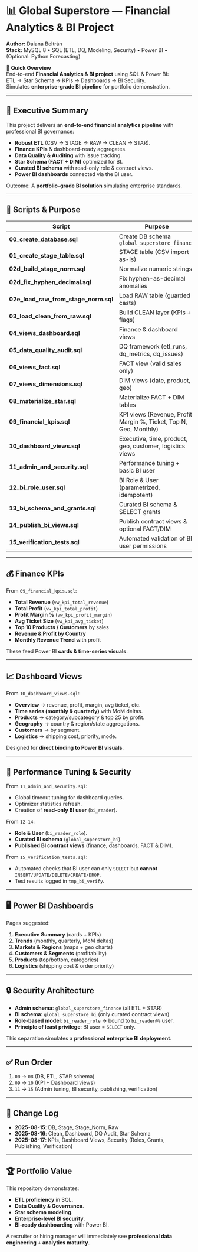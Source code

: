 # 📊 Global Superstore — Financial Analytics & BI Project

**Author:** Daiana Beltrán  
**Stack:** MySQL 8 • SQL (ETL, DQ, Modeling, Security) • Power BI • (Optional: Python Forecasting)

📌 **Quick Overview**  
End-to-end **Financial Analytics & BI project** using SQL & Power BI:  
ETL → Star Schema → KPIs → Dashboards → BI Security.  
Simulates **enterprise-grade BI pipeline** for portfolio demonstration.

---

## 🎯 Executive Summary
This project delivers an **end-to-end financial analytics pipeline** with professional BI governance:

- **Robust ETL** (CSV → STAGE → RAW → CLEAN → STAR).
- **Finance KPIs** & dashboard-ready aggregates.
- **Data Quality & Auditing** with issue tracking.
- **Star Schema (FACT + DIM)** optimized for BI.
- **Curated BI schema** with read-only role & contract views.
- **Power BI dashboards** connected via the BI user.

Outcome: A **portfolio-grade BI solution** simulating enterprise standards.

---

## 📂 Scripts & Purpose

| Script | Purpose |
|--------|---------|
| **00_create_database.sql** | Create DB schema `global_superstore_finance` |
| **01_create_stage_table.sql** | STAGE table (CSV import as-is) |
| **02d_build_stage_norm.sql** | Normalize numeric strings |
| **02d_fix_hyphen_decimal.sql** | Fix hyphen-as-decimal anomalies |
| **02e_load_raw_from_stage_norm.sql** | Load RAW table (guarded casts) |
| **03_load_clean_from_raw.sql** | Build CLEAN layer (KPIs + flags) |
| **04_views_dashboard.sql** | Finance & dashboard views |
| **05_data_quality_audit.sql** | DQ framework (etl_runs, dq_metrics, dq_issues) |
| **06_views_fact.sql** | FACT view (valid sales only) |
| **07_views_dimensions.sql** | DIM views (date, product, geo) |
| **08_materialize_star.sql** | Materialize FACT + DIM tables |
| **09_financial_kpis.sql** | KPI views (Revenue, Profit, Margin %, Ticket, Top N, Geo, Monthly) |
| **10_dashboard_views.sql** | Executive, time, product, geo, customer, logistics views |
| **11_admin_and_security.sql** | Performance tuning + basic BI user |
| **12_bi_role_user.sql** | BI Role & User (parametrized, idempotent) |
| **13_bi_schema_and_grants.sql** | Curated BI schema & SELECT grants |
| **14_publish_bi_views.sql** | Publish contract views & optional FACT/DIM |
| **15_verification_tests.sql** | Automated validation of BI user permissions |

---

## 💰 Finance KPIs
From `09_financial_kpis.sql`:

- **Total Revenue** (`vw_kpi_total_revenue`)  
- **Total Profit** (`vw_kpi_total_profit`)  
- **Profit Margin %** (`vw_kpi_profit_margin`)  
- **Avg Ticket Size** (`vw_kpi_avg_ticket`)  
- **Top 10 Products / Customers** by sales  
- **Revenue & Profit by Country**  
- **Monthly Revenue Trend** with profit  

These feed Power BI **cards & time-series visuals**.

---

## 📈 Dashboard Views
From `10_dashboard_views.sql`:

- **Overview** → revenue, profit, margin, avg ticket, etc.  
- **Time series (monthly & quarterly)** with MoM deltas.  
- **Products** → category/subcategory & top 25 by profit.  
- **Geography** → country & region/state aggregations.  
- **Customers** → by segment.  
- **Logistics** → shipping cost, priority, mode.  

Designed for **direct binding to Power BI visuals**.

---

## 🔧 Performance Tuning & Security
From `11_admin_and_security.sql`:
- Global timeout tuning for dashboard queries.
- Optimizer statistics refresh.  
- Creation of **read-only BI user** (`bi_reader`).

From `12–14`:
- **Role & User** (`bi_reader_role`).
- **Curated BI schema** (`global_superstore_bi`).
- **Published BI contract views** (finance, dashboards, FACT & DIM).  

From `15_verification_tests.sql`:
- Automated checks that BI user can only `SELECT` but **cannot** `INSERT/UPDATE/DELETE/CREATE/DROP`.  
- Test results logged in `tmp_bi_verify`.

---

## 🖥️ Power BI Dashboards
Pages suggested:
1. **Executive Summary** (cards + KPIs)  
2. **Trends** (monthly, quarterly, MoM deltas)  
3. **Markets & Regions** (maps + geo charts)  
4. **Customers & Segments** (profitability)  
5. **Products** (top/bottom, categories)  
6. **Logistics** (shipping cost & order priority)  

---

## 🔒 Security Architecture
- **Admin schema**: `global_superstore_finance` (all ETL + STAR)  
- **BI schema**: `global_superstore_bi` (only curated contract views)  
- **Role-based model**: `bi_reader_role` → bound to `bi_reader@%` user.  
- **Principle of least privilege**: BI user = `SELECT` only.  

This separation simulates a **professional enterprise BI deployment**.

---

## ✅ Run Order
1. `00` → `08` (DB, ETL, STAR schema)  
2. `09` → `10` (KPI + Dashboard views)  
3. `11` → `15` (Admin tuning, BI security, publishing, verification)  

---

## 📌 Change Log
- **2025-08-15**: DB, Stage, Stage_Norm, Raw  
- **2025-08-16**: Clean, Dashboard, DQ Audit, Star Schema  
- **2025-08-17**: KPIs, Dashboard Views, Security (Roles, Grants, Publishing, Verification)  

---

## 🏆 Portfolio Value
This repository demonstrates:
- **ETL proficiency** in SQL.  
- **Data Quality & Governance**.  
- **Star schema modeling**.  
- **Enterprise-level BI security**.  
- **BI-ready dashboarding** with Power BI.  

A recruiter or hiring manager will immediately see **professional data engineering + analytics maturity**.
